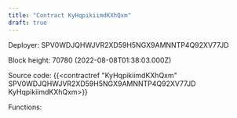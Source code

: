 ```yaml
---
title: "Contract KyHqpikiimdKXhQxm"
draft: true
---
```

Deployer: SPV0WDJQHWJVR2XD59H5NGX9AMNNTP4Q92XV77JD


 



Block height: 70780 (2022-08-08T01:38:03.000Z)

Source code: {{<contractref "KyHqpikiimdKXhQxm" SPV0WDJQHWJVR2XD59H5NGX9AMNNTP4Q92XV77JD KyHqpikiimdKXhQxm>}}

Functions:


